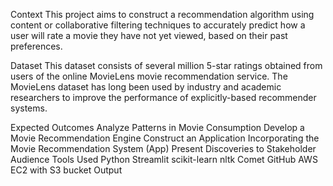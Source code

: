 Context
This project aims to construct a recommendation algorithm using content or collaborative filtering techniques to accurately predict how a user will rate a movie they have not yet viewed, based on their past preferences.

Dataset
This dataset consists of several million 5-star ratings obtained from users of the online MovieLens movie recommendation service. The MovieLens dataset has long been used by industry and academic researchers to improve the performance of explicitly-based recommender systems.

Expected Outcomes
Analyze Patterns in Movie Consumption
Develop a Movie Recommendation Engine
Construct an Application Incorporating the Movie Recommendation System (App)
Present Discoveries to Stakeholder Audience
Tools Used
Python
Streamlit
scikit-learn
nltk
Comet
GitHub
AWS EC2 with S3 bucket
Output
